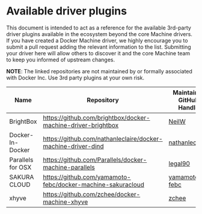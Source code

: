 <!--[metadata]>
+++
draft = true
title = "Machine plugins"
description = "Machine plugins"
keywords = ["Docker, documentation, manual, guide, reference, api"]
+++
<![end-metadata]-->

# Available driver plugins

This document is intended to act as a reference for the available 3rd-party
driver plugins available in the ecosystem beyond the core Machine drivers.  If
you have created a Docker Machine driver, we highly encourage you to submit a
pull request adding the relevant information to the list.  Submitting your
driver here will allow others to discover it and the core Machine team to keep
you informed of upstream changes.

__NOTE__: The linked repositories are not maintained by or formally associated
with Docker Inc.  Use 3rd party plugins at your own risk.

| Name | Repository | Maintainer GitHub Handle  | Maintainer Email |
| ---- | ---------- | ------------------------- | ---------------- |
| BrightBox | https://github.com/brightbox/docker-machine-driver-brightbox | [NeilW](https://github.com/NeilW) | neil@aldur.co.uk |
| Docker-In-Docker | https://github.com/nathanleclaire/docker-machine-driver-dind | [nathanleclaire](https://github.com/nathanleclaire) | nathan.leclaire@gmail.com |
| Parallels for OSX | https://github.com/Parallels/docker-machine-parallels | [legal90](https://github.com/legal90) | legal90@gmail.com |
| SAKURA CLOUD | https://github.com/yamamoto-febc/docker-machine-sakuracloud | [yamamoto-febc](https://github.com/yamamoto-febc) | yamamoto.febc@gmail.com |
| xhyve | https://github.com/zchee/docker-machine-xhyve | [zchee](https://github.com/zchee) | zchee.io@gmail.com |
